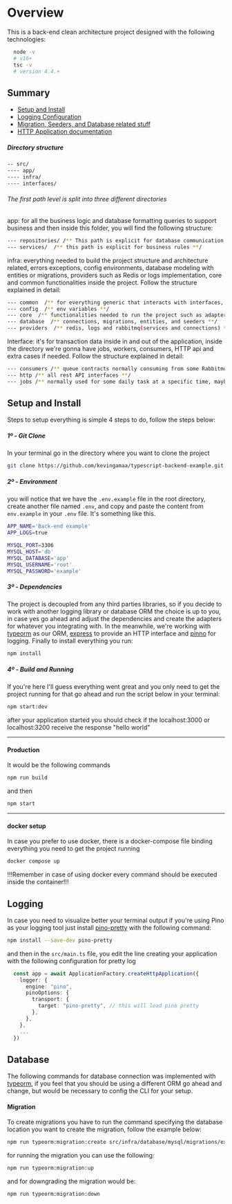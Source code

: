# Overview

This is a back-end clean architecture project designed with the following technologies:

```bash
  node -v
  # v16+
  tsc -v
  # version 4.4.+
```

## Summary

-   [Setup and Install](https://github.com/kevingamaa/typescript-backend-example/blob/main/README.md#setup-and-install)
-   [Logging Configuration](https://github.com/kevingamaa/typescript-backend-example/blob/main/README.md#logging)
-   [Migration, Seeders, and Database related stuff](https://github.com/kevingamaa/typescript-backend-example/blob/main/README.md#database)
-   [HTTP Application documentation](https://github.com/kevingamaa/typescript-backend-example/tree/main/src/interfaces/http)

##### Directory structure

```bash
-- src/
---- app/
---- infra/
---- interfaces/
```

###### The first path level is split into three different directories

app: for all the business logic and database formatting queries to support business and then inside this folder, you will find the following structure:

```bash
--- repositories/ /** This path is explicit for database communication **/
--- services/  /** this path is explicit for business rules **/
```

infra: everything needed to build the project structure and architecture related, errors exceptions, config environments, database modeling with entities or migrations, providers such as Redis or logs implementation, core and common functionalities inside the project. Follow the structure explained in detail:

```bash
--- common  /** for everything generic that interacts with interfaces, errors exceptions, business unrelated constants. **/
--- config  /** env variables **/
--- core  /** functionalities needed to run the project such as adapters, applications bootstraps **/
--- database  /** connections, migrations, entities, and seeders **/
--- providers  /** redis, logs and rabbitmq(services and connections) **/
```

Interface: it's for transaction data inside in and out of the application, inside the directory we're gonna have jobs, workers, consumers, HTTP api and extra cases if needed. Follow the structure explained in detail:

```bash
--- consumers /** queue contracts normally consuming from some Rabbitmq, Kafka, or Sqs messages **/
--- http /** all rest API interfaces **/
--- jobs /** normally used for some daily task at a specific time, maybe charge some subscription **/
```

## Setup and Install

Steps to setup everything is simple 4 steps to do, follow the steps below:

##### 1º - Git Clone

In your terminal go in the directory where you want to clone the project

```bash
git clone https://github.com/kevingamaa/typescript-backend-example.git
```

##### 2º - Environment

you will notice that we have the `.env.example` file in the root directory, create another file named `.env`, and copy and paste the content from `env.example` in your `.env` file. It's something like this.

```bash
APP_NAME='Back-end example'
APP_LOGS=true

MYSQL_PORT=3306
MYSQL_HOST='db'
MYSQL_DATABASE='app'
MYSQL_USERNAME='root'
MYSQL_PASSWORD='example'
```

##### 3º - Dependencies

The project is decoupled from any third parties libraries, so if you decide to work with another logging library or database ORM the choice is up to you, in case yes go ahead and adjust the dependencies and create the adapters for whatever you integrating with. In the meanwhile, we're working with [typeorm](https://typeorm.io/) as our ORM, [express](https://expressjs.com/pt-br/) to provide an HTTP interface and [pinno](https://github.com/pinojs/pino) for logging. Finally to install everything you run:

```bash
npm install
```

##### 4º - Build and Running

If you're here I'll guess everything went great and you only need to get the project running for that go ahead and run the script below in your terminal:

```bash
npm start:dev
```

after your application started you should check if the localhost:3000 or localhost:3200 receive the response "hello world"

---

#### Production

It would be the following commands

```bash
npm run build
```

and then

```bash
npm start
```

---

#### docker setup

In case you prefer to use docker, there is a docker-compose file binding everything you need to get the project running

```bash
docker compose up
```

!!!Remember in case of using docker every command should be executed inside the container!!!

## Logging

In case you need to visualize better your terminal output if you're using Pino as your logging tool just install [pino-pretty](https://github.com/pinojs/pino-pretty) with the following command:

```bash
npm install --save-dev pino-pretty
```

and then in the `src/main.ts` file, you edit the line creating your application with the following configuration for pretty log

```typescript
  const app = await ApplicationFactory.createHttpApplication({
    logger: {
      engine: "pino",
      pinoOptions: {
        transport: {
          target: "pino-pretty", // this will load pino pretty
        },
      },
    },
    ...
  })
```

## Database

The following commands for database connection was implemented with [typeorm](https://typeorm.io/), if you feel that you should be using a different ORM go ahead and change, but would be necessary to config the CLI for your setup.

#### Migration

To create migrations you have to run the command specifying the database location you want to create the migration, follow the example below:

```bash
npm run typeorm:migration:create src/infra/database/mysql/migrations/example
```

for running the migration you can use the following:

```bash
npm run typeorm:migration:up
```

and for downgrading the migration would be:

```bash
npm run typeorm:migration:down
```
